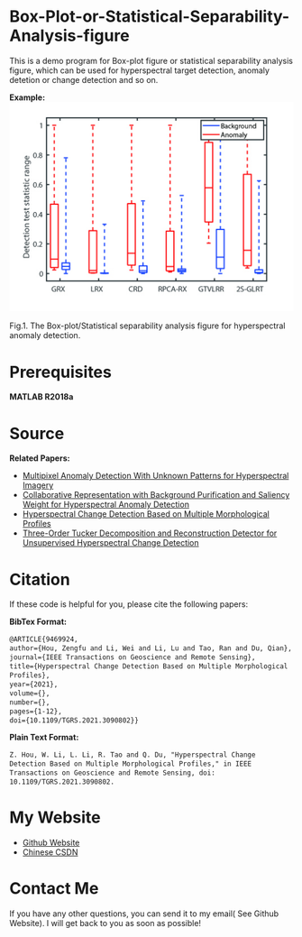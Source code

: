 # Box-Plot-or-Statistical-Separability-Analysis-figure
This is a demo program for Box-plot figure or statistical separability analysis figure, which can be used for hyperspectral target detection,  anomaly detetion or change detection and so on. 

**Example:**<br />
<img src="Box_LosAngeles.jpg" alt="Box-plot">

Fig.1. The Box-plot/Statistical separability analysis figure for hyperspectral anomaly detection.


# Prerequisites
**MATLAB R2018a**<br />

# Source
**Related Papers:**
- [Multipixel Anomaly Detection With Unknown Patterns for Hyperspectral Imagery](https://ieeexplore.ieee.org/abstract/document/9404853)
- [Collaborative Representation with Background Purification and Saliency Weight for Hyperspectral Anomaly Detection](https://www.sciengine.com/publisher/scp/journal/SCIS/doi/10.1007/s11432-020-2915-2?slug=abstract)
- [Hyperspectral Change Detection Based on Multiple Morphological Profiles](https://ieeexplore.ieee.org/document/9469924)
- [Three-Order Tucker Decomposition and Reconstruction Detector for Unsupervised Hyperspectral Change Detection](https://ieeexplore.ieee.org/document/9451632)


# Citation
If these code is helpful for you, please cite  the following papers:

**BibTex Format:**<br />
```
@ARTICLE{9469924,
author={Hou, Zengfu and Li, Wei and Li, Lu and Tao, Ran and Du, Qian},
journal={IEEE Transactions on Geoscience and Remote Sensing},
title={Hyperspectral Change Detection Based on Multiple Morphological Profiles},
year={2021},
volume={},
number={},
pages={1-12},
doi={10.1109/TGRS.2021.3090802}}
```

**Plain Text Format:**<br />
```
Z. Hou, W. Li, L. Li, R. Tao and Q. Du, "Hyperspectral Change Detection Based on Multiple Morphological Profiles," in IEEE Transactions on Geoscience and Remote Sensing, doi: 10.1109/TGRS.2021.3090802.
```

# My Website
- [Github Website](https://zephyrhours.github.io/)
- [Chinese CSDN](https://blog.csdn.net/NBDwo)

# Contact Me
If you have any other questions, you can send it to my email( See Github Website). I will get back to you as soon as possible!




